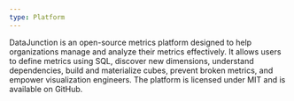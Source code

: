 ```yaml
---
type: Platform
---
```


DataJunction is an open-source metrics platform designed to help organizations manage and analyze their metrics effectively. It allows users to define metrics using SQL, discover new dimensions, understand dependencies, build and materialize cubes, prevent broken metrics, and empower visualization engineers. The platform is licensed under MIT and is available on GitHub.